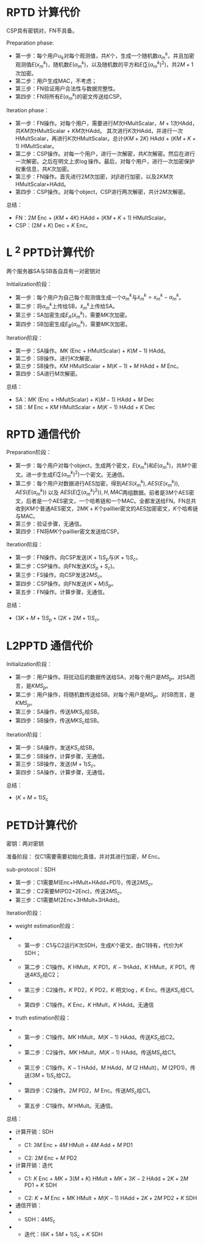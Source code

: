 # RPTD 计算代价
CSP具有密钥对，FN不具备。

Preparation phase:
- 第一步：每个用户$u_k$对每个观测值，共$K$个，生成一个随机数$\alpha_m^k$。并且加密观测值$E(x_m^k)$，随机数$E(\alpha_m^k)$，以及随机数的平方和$E(\sum (\alpha_m^k)^2)$，共$2M+1$次加密。
- 第二步：用户生成MAC，不考虑；
- 第三步：FN验证用户合法性与数据完整性。
- 第四步：FN将所有$E(\alpha_m^k)$的密文传送给CSP。

Iteration phase：
- 第一步：FN操作。对每个用户，需要进行$M$次HMultScalar，$M+1$次HAdd，共$KM$次HMultScalar + $KM$次HAdd。
其次进行$K$次HAdd，并进行一次HMultScalar，再进行$K$次HMultScalar。总计$(KM+2K)$ HAdd + $(KM+K+1)$ HMultScalar。
- 第二步：CSP操作。对每一个用户，进行一次解密，共$K$次解密。然后在进行一次解密。之后在明文上求$\log$操作。最后，对每个用户，进行一次加密保护权重信息，共$K$次加密。
- 第三步：FN操作。首先进行$2M$次加密，对$\beta$进行加密，以及$2KM$次HMultScalar+HAdd。
- 第四步：CSP操作。对每个object，CSP进行两次解密，共计$2M$次解密。


总结：

- FN：$2M$ Enc + $(KM+4K)$ HAdd + $(KM+K+1)$ HMultScalar。
- CSP：$(2M+K)$ Dec + $K$ Enc。

# L $^2$ PPTD计算代价


两个服务器SA与SB各自具有一对密钥对

Initialization阶段：
- 第一步：每个用户为自己每个观测值生成一个$\alpha_m^k$与$\tilde{x}_m^k = x_m^k-\alpha_m^k$。
- 第二步：将$\alpha_m^k$上传给SB，$\tilde{x}_m^k$上传给SA。
- 第三步：SA加密生成$E_A(\tilde{x}_m^k)$，需要$MK$次加密。
- 第四步：SB加密生成$E_B(\alpha_m^k)$，需要$MK$次加密。

Iteration阶段：
- 第一步：SA操作。$MK$ (Enc + HMultScalar) + $K(M-1)$ HAdd。
- 第二步：SB操作。进行$K$次解密。
- 第三步：SB操作。$KM$ HMultScalar + $M(K-1) + M$ HAdd + $M$ Enc。
- 第四步：SA进行$M$次解密。

总结：

- SA：$MK$ (Enc + HMultScalar) + $K(M-1)$ HAdd + $M$ Dec
- SB：$M$ Enc + $KM$ HMultScalar + $M(K-1)$ HAdd + $K$ Dec


# RPTD 通信代价

Preparation阶段：

- 第一步：每个用户对每个object，生成两个密文，$E(x_m^k)$和$E(\alpha_m^k)$，共$M$个密文。进一步生成$E(\sum (\alpha_m^k)^2)$一个密文。无通信。
- 第二步：每个用户对数据进行AES加密，得到$AES(\tilde{x}_m^k), AES(E(x_m^k)),AES(E(\alpha_m^k))$ 以及 $AES(E(\sum (\alpha_m^k)^2)),H,MAC$两组数据。前者是$3M$个AES密文，后者是一个AES密文，一个哈希链和一个MAC。全都发送给FN。FN总共收到$KM$个普通AES密文，$2MK+K$个paillier密文的AES加密密文，$K$个哈希链与MAC。
- 第三步：验证步骤，无通信。
- 第四步：FN将$MK$个paillier密文发送给CSP。

Iteration阶段：

- 第一步：FN操作。向CSP发送$(K+1) S_p$与$(K+1) S_c$。
- 第二步：CSP操作。向FN发送$K(S_p+S_c)$。
- 第三步：FS操作。向CSP发送$2M S_c$。
- 第四步：CSP操作。向FN发送$(K+M)S_p$。
- 第五步：FN操作。计算步骤，无通信。

总结：

- $(3K+M+1)S_p+(2K+2M+1)S_c$。

# L2PPTD 通信代价
Initialization阶段：

- 第一步：用户操作。将扰动后的数据传送给SA，对每个用户是$M S_p$。对SA而言，是$KM S_p$。
- 第二步：用户操作，将随机数传送给SB。对每个用户是$M S_p$。对SB而言，是$KM S_p$。
- 第三步：SA操作，传送$MK S_c$给SB。
- 第四步：SB操作，传送$MK S_c$给SB。

Iteration阶段：

- 第一步：SA操作，发送$K S_c$给SB。
- 第二步：SB操作，计算步骤，无通信。
- 第三步：SB操作，发送$(M+1) S_c$。
- 第四步：SA操作，计算步骤，无通信。

总结：

- $(K+M+1)S_c$


# PETD计算代价
密钥：两对密钥


准备阶段：
仅C1需要需要初始化真值，并对其进行加密，$M$ Enc。


sub-protocol：SDH
- 第一步：C1需要$M$(Enc+HMult+HAdd+PD1)，传送$2MS_c$。
- 第二步：C2需要$M$(PD2+2Enc)，传送$2MS_c$。
- 第三步：C1需要$M$(2Enc+3HMult+3HAdd)。

Iteration阶段：
- weight estimation阶段：
- - 第一步：C1与C2运行$K$次SDH，生成$K$个密文，由C1持有，代价为$K$ SDH；
- - 第二步：C1操作。$K$ HMult，$K$ PD1，$K-1$HAdd，$K$ HMult，$K$ PD1。传送$4K S_c$给C2；
- - 第三步：C2操作。$K$ PD2，$K$ PD2，$K$ 明文$\log$，$K$ Enc。传送$K S_c$给C1。
- - 第四步：C1操作。$K$ Enc，$K$ HMult，$K$ HAdd。无通信

- truth estimation阶段：
- - 第一步：C1操作。$MK$ HMult，$M(K-1)$ HAdd。传送$K S_c$给C2。
- - 第二步：C2操作。$MK$ HMult，$M(K-1)$ HAdd。传送$M S_c$给C1。
- - 第三步：C1操作。$K-1$ HAdd，$M$ HAdd，$M$ (2 HMult)，$M$ (2PD1)，传送$(3M+1)S_c$给C2。
- - 第四步：C2操作。$2M$ PD2，$M$ Enc。传送$M S_c$给C1。
- - 第五步：C1操作。$M$ HMult。无通信。

总结：
- 计算开销：SDH
- - C1: $3M$ Enc + $4M$ HMult + $4M$ Add + $M$ PD1 
- - C2: $2M$ Enc + $M$ PD2
- 计算开销：迭代
- - C1: $K$ Enc + $MK+3(M+K)$ HMult + $MK+3K-2$ HAdd + $2K+2M$ PD1 + $K$ SDH
- - C2: $K+M$ Enc + $MK$ HMult + $M(K-1)$ HAdd + $2K+2M$ PD2 + $K$ SDH
- 通信开销：
- - SDH：$4M S_c$
- - 迭代：$(6K+5M+1) S_c$ + $K$ SDH
